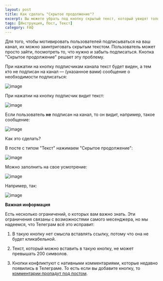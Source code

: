```yaml
---
layout: post
title: Как сделать "Скрытое продолжение"?
excerpt: Вы можете убрать под кнопку скрытый текст, который увидят только подписчики канала
tags: [Инструкция, Пост, Текст]
category: FAQ
---
```


Для того, чтобы мотивировать пользователей подписываться на ваш канал, их можно заинтриговать скрытым текстом. Пользователь может просто зайти, посмотреть то, что нужно и забыть подписаться. Кнопка "Скрытое продолжение" решает эту проблему.

При нажатии на кнопку подписчикам канала текст будет виден, а тем кто не подписан на канал — (указанное вами) сообщение о необходимости подписаться:

![image](https://user-images.githubusercontent.com/24430718/107146681-c0f22580-695a-11eb-86eb-c206a5ba2201.png)

При нажатии на кнопку подписчик видит текст:

![image](https://user-images.githubusercontent.com/24430718/107146733-03b3fd80-695b-11eb-8f13-8808fbbbd7fd.png)

Если пользователь **не** подписан на канал, то он видит, например, такое сообщение:

![image](https://user-images.githubusercontent.com/24430718/107146744-16c6cd80-695b-11eb-9372-8d94d16416b7.png)

Как это сделать? 

В посте с типом "Текст" нажимаем "Скрытое продолжение":

![image](https://user-images.githubusercontent.com/24430718/107146756-2e05bb00-695b-11eb-9459-e874ee18d90a.png)

Можно заполнить на свое усмотрение:

![image](https://user-images.githubusercontent.com/24430718/107146763-3bbb4080-695b-11eb-8399-de95b3df5206.png)

Например, так:

![image](https://user-images.githubusercontent.com/24430718/107146772-47a70280-695b-11eb-8e93-7964b431f549.png)

**Важная информация**

Есть несколько ограничений, о которых вам важно знать. Эти ограничения связаны с возможностями самого месенджера, но мы надеемся, что Телеграм всё это исправит:

1. В такую кнопку нет смысла вставлять ссылку, потому что она не будет кликабельной.

2. Текст, который можно вставить в такую кнопку, не может превышать 200 символов.

3. Кнопки конфликтуют с нативными комментариями, которые недавно появились в Телеграме. То есть если вы добавите кнопку, то [комментарии пропадут под постом](2021-01-01-telegram-comments.md).
